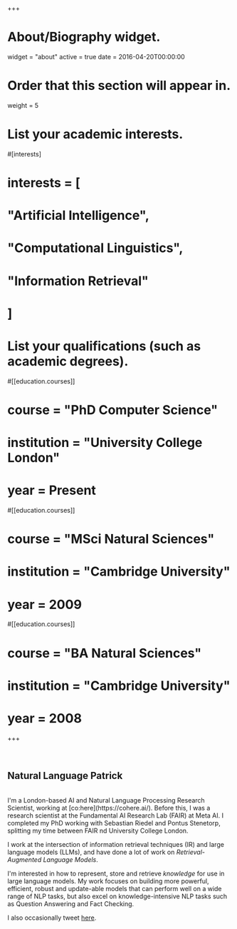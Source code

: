 +++
# About/Biography widget.
widget = "about"
active = true
date = 2016-04-20T00:00:00

# Order that this section will appear in.
weight = 5

# List your academic interests.
#[interests]
#  interests = [
#    "Artificial Intelligence",
#    "Computational Linguistics",
#    "Information Retrieval"
#  ]

# List your qualifications (such as academic degrees).
#[[education.courses]]
#  course = "PhD Computer Science"
#  institution = "University College London"
#  year = Present

#[[education.courses]]
#  course = "MSci Natural Sciences"
#  institution = "Cambridge University"
#  year = 2009

#[[education.courses]]
#  course = "BA Natural Sciences"
#  institution = "Cambridge University"
#  year = 2008
 
+++
<br>
<br>
<br>
## Natural Language Patrick
<br>
I'm a London-based AI and Natural Language Processing Research Scientist, working at [co:here](https://cohere.ai/).
Before this, I was a research scientist at the Fundamental AI Research Lab (FAIR) at Meta AI.
I completed my PhD working with Sebastian Riedel and Pontus Stenetorp, splitting my time between FAIR nd University College London.

I work at the intersection of information retrieval techniques (IR) and large language models (LLMs), and have done a lot of work on <em>Retrieval-Augmented Language Models</em>.

I'm interested in how to represent, store and retrieve <em>knowledge</em> for use in large language models.
My work focuses on building more powerful, efficient, robust and update-able models that can perform well on a wide range of NLP tasks, but also excel on knowledge-intensive NLP tasks such as Question Answering and Fact Checking.

I also occasionally tweet [here](https://twitter.com/PSH_Lewis).
